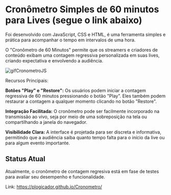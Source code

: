 # Cronômetro Simples de 60 minutos para Lives (segue o link abaixo)

Foi desenvolvido com JavaScript, CSS e HTML, é uma ferramenta simples e prática para acompanhar o tempo em intervalos de uma hora. 

O "Cronômetro de 60 Minutos" permite que os streamers e criadores de conteúdo exibam uma contagem regressiva personalizada em suas lives, criando expectativa e envolvendo a audiência.

![gifCronometroJS](https://github.com/pLogicador/Cronometro/assets/113561981/732d03df-b5a0-4313-a2a7-69fa184e72dd)


Recursos Principais:

**Botões "Play" e "Restore":** Os usuários podem iniciar a contagem regressiva de 60 minutos pressionando o botão "Play". Eles também podem restaurar a contagem a qualquer momento clicando no botão "Restore".

**Integração Facilitada:** O cronômetro pode ser facilmente incorporado na transmissão ao vivo, seja por meio de uma sobreposição na tela ou compartilhando a janela do navegador.

**Visibilidade Clara:** A interface é projetada para ser discreta e informativa, permitindo que a audiência saiba quanto tempo falta para o início da live ou para algum evento importante.

## Status Atual

Atualmente, o cronômetro de contagem regresiva está em fase de testes para avaliar seu desempenho e funcionalidade.
 
Link: https://plogicador.github.io/Cronometro/
